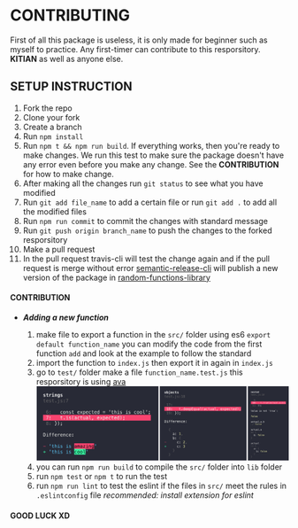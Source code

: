 # CONTRIBUTING

First of all this package is useless, it is only made for beginner such as myself to practice. Any first-timer can
contribute to this resporsitory. **KITIAN** as well as anyone else. 

## SETUP INSTRUCTION

1. Fork the repo
2. Clone your fork
3. Create a branch
4. Run `npm install`
5. Run `npm t && npm run build`. If everything works, then you're ready to make changes. We run this test to make sure 
the package doesn't have any error even before you make any change. See the **CONTRIBUTION** for how to make change.
6. After making all the changes run `git status` to see what you have modified
7. Run `git add file_name` to add a certain file or run `git add .` to add all the modified files
8. Run `npm run commit` to commit the changes with standard message
9. Run `git push origin branch_name` to push the changes to the forked resporsitory
10. Make a pull request
11. In the pull request travis-cli will test the change again and if the pull request is merge without error [semantic-release-cli](https://www.npmjs.com/package/semantic-release-cli)
will publish a new version of the package in [random-functions-library](https://www.npmjs.com/package/random-functions-library)

#### CONTRIBUTION
- ***Adding a new function***

    1. make file to export a function in the `src/` folder using es6 `export default function_name` 
    you can modify the code from the first function `add` and look at the example to follow the standard
    2. import the function to `index.js` then export it in again in `index.js`
    3. go to `test/` folder make a file `function_name.test.js` this resporsitory is using [ava](https://github.com/avajs/ava)
    [![using ava](https://github.com/avajs/ava/blob/master/media/magic-assert-combined.png)](https://github.com/avajs/ava/blob/master/media/magic-assert-combined.png)
    4. you can run `npm run build` to compile the `src/` folder into `lib` folder
    5. run `npm test` or `npm t` to run the test
    6. run `npm run lint` to test the eslint if the files in `src/` meet the rules in `.eslintconfig` file *recommended: install extension for eslint*
    
#### GOOD LUCK XD    
